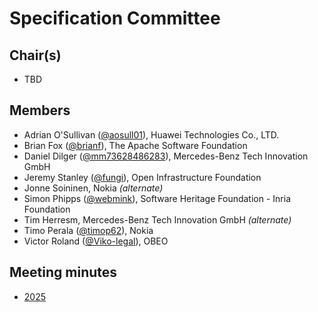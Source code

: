 # Specification Committee

## Chair(s)
* TBD

## Members
* Adrian O'Sullivan ([@aosull01][]), Huawei Technologies Co., LTD.
* Brian	Fox ([@brianf][]), The Apache Software Foundation
* Daniel Dilger ([@mm73628486283][]), Mercedes-Benz Tech Innovation GmbH
* Jeremy	Stanley ([@fungi][]), Open Infrastructure Foundation
* Jonne	Soininen, Nokia _(alternate)_
* Simon	Phipps ([@webmink][]), Software Heritage Foundation - Inria Foundation
*	Tim	Herresm, Mercedes-Benz Tech Innovation GmbH _(alternate)_	
* Timo Perala ([@timop62][]), Nokia
* Victor Roland ([@Viko-legal][]), OBEO

## Meeting minutes

* [2025](./minutes/2025)

[@aosull01]: https://github.com/aosull01
[@brianf]: https://github.com/brianf
[@fungi]: https://github.com/fungi
[@mm73628486283]: https://github.com/mm73628486283
[@timop62]: https://github.com/timop62
[@Viko-legal]: https://github.com/Viko-legal
[@webmink]: https://github.com/webmink

